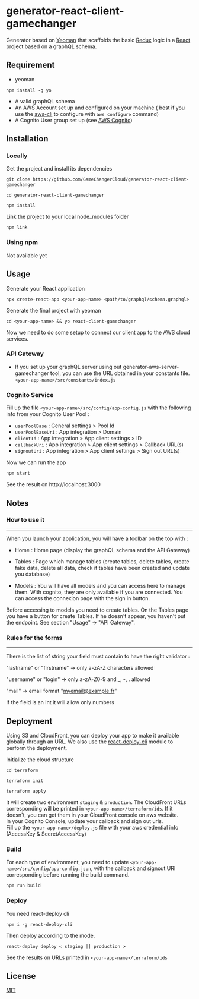# generator-react-client-gamechanger

Generator based on [Yeoman](https://yeoman.io/) that scaffolds the basic [Redux](https://redux.js.org/) logic in a [React](https://reactjs.org/) project based on a graphQL schema.

## Requirement

- yeoman 
```
npm install -g yo
```
- A valid graphQL schema
- An AWS Account set up and configured on your machine ( best if you use the [aws-cli](https://docs.aws.amazon.com/cli/latest/userguide/cli-chap-install.html) to configure with `aws configure` command)
- A Cognito User group set up (see [AWS Cognito](https://docs.aws.amazon.com/cognito/latest/developerguide/cognito-user-pool-as-user-directory.html))

## Installation
### Locally
Get the project and install its dependencies
```
git clone https://github.com/GameChangerCloud/generator-react-client-gamechanger
```
```
cd generator-react-client-gamechanger
```
```
npm install
```
Link the project to your local node_modules folder
```
npm link
```

### Using npm 
Not available yet



## Usage
Generate your React application
````
npx create-react-app <your-app-name> <path/to/graphql/schema.graphql>
````
Generate the final project with yeoman
````
cd <your-app-name> && yo react-client-gamechanger
````

Now we need to do some setup to connect our client app to the AWS cloud services.

### API Gateway
* If you set up your graphQL server using out generator-aws-server-gamechanger tool, you can use the URL obtained in your constants file.   
`<your-app-name>/src/constants/index.js`  

### Cognito Service 
Fill up the file `<your-app-name>/src/config/app-config.js` with the following info from your Cognito User Pool : 

* `userPoolBase` : General settings > Pool Id
* `userPoolBaseUri` : App integration > Domain
* `clientId` : App integration > App client settings > ID
* `callbackUri` : App integration > App client settings > Callback URL(s) 
* `signoutUri` : App integration > App client settings > Sign out URL(s)

Now we can run the app

````
npm start
````

See the result on http://localhost:3000

## Notes 
### How to use it
___
When you launch your application, you will have a toolbar on the top with :

* Home : Home page (display the graphQL schema and the API Gateway)

* Tables : Page which manage tables (create tables, delete tables, create fake data, delete all data, check if tables have been created and update you database)

* Models : You will have all models and you can access here to manage them. With cognito, they are only available if you are connected. You can access the connexion page with the sign in button.

Before accessing to models you need to create tables.
On the Tables page you have a button for create Tables. 
If he doesn't appear, you haven't put the endpoint. See section "Usage" -> "API Gateway".

### Rules for the forms
___
There is the list of string your field must contain to have the right validator :

"lastname" or "firstname" -> only a-zA-Z characters allowed

"username" or "login" -> only a-zA-Z0-9 and _, -, . allowed

"mail" -> email format "myemail@example.fr"

If the field is an Int it will allow only numbers


## Deployment
Using S3 and CloudFront, you can deploy your app to make it available globally through an URL. We also use the [react-deploy-cli](https://github.com/sumn2u/react-deploy-cli) module to perform the deployment.

Initialize the cloud structure
````
cd terraform 
````
````
terraform init
````
````
terraform apply 
````
It will create two environment `staging` & `production`.
The CloudFront URLs corresponding will be printed in `<your-app-name>/terraform/ids`. If it doesn't, you can get them in your CloudFront console on aws website.  
In your Cognito Console, update your callback and sign out urls.  
Fill up the `<your-app-name>/deploy.js` file with your aws credential info (AccessKey & SecretAccessKey)

### Build

For each type of environment, you need to update `<your-app-name>/src/config/app-config.json`, with the callback and signout URI corresponding before running the build command.

````
npm run build
````
### Deploy

You need react-deploy cli 
````
npm i -g react-deploy-cli
````
Then deploy according to the mode.
````
react-deploy deploy < staging || production >
````

See the results on URLs printed in `<your-app-name>/terraform/ids`


## License
[MIT](https://choosealicense.com/licenses/mit/)
